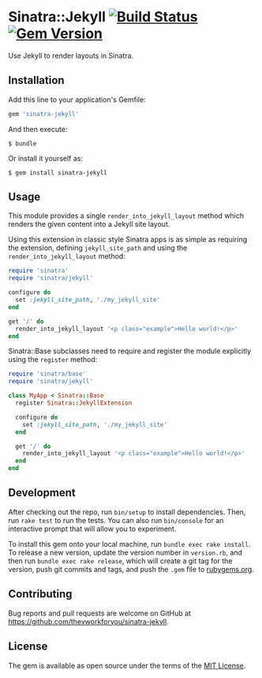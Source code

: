 # Sinatra::Jekyll [![Build Status](https://travis-ci.org/theyworkforyou/sinatra-jekyll.svg?branch=master)](https://travis-ci.org/theyworkforyou/sinatra-jekyll) [![Gem Version](https://badge.fury.io/rb/sinatra-jekyll.svg)](https://badge.fury.io/rb/sinatra-jekyll)

Use Jekyll to render layouts in Sinatra.

## Installation

Add this line to your application's Gemfile:

```ruby
gem 'sinatra-jekyll'
```

And then execute:

    $ bundle

Or install it yourself as:

    $ gem install sinatra-jekyll

## Usage

This module provides a single `render_into_jekyll_layout` method which renders the given content into a Jekyll site layout.

Using this extension in classic style Sinatra apps is as simple as requiring the extension, defining `jekyll_site_path` and using the `render_into_jekyll_layout` method:

```ruby
require 'sinatra'
require 'sinatra/jekyll'

configure do
  set :jekyll_site_path, './my_jekyll_site'
end

get '/' do
  render_into_jekyll_layout '<p class="example">Hello world!</p>'
end
```

Sinatra::Base subclasses need to require and register the module explicitly using the `register` method:

```ruby
require 'sinatra/base'
require 'sinatra/jekyll'

class MyApp < Sinatra::Base
  register Sinatra::JekyllExtension

  configure do
    set :jekyll_site_path, './my_jekyll_site'
  end

  get '/' do
    render_into_jekyll_layout '<p class="example">Hello world!</p>'
  end
end
```

## Development

After checking out the repo, run `bin/setup` to install dependencies. Then, run `rake test` to run the tests. You can also run `bin/console` for an interactive prompt that will allow you to experiment.

To install this gem onto your local machine, run `bundle exec rake install`. To release a new version, update the version number in `version.rb`, and then run `bundle exec rake release`, which will create a git tag for the version, push git commits and tags, and push the `.gem` file to [rubygems.org](https://rubygems.org).

## Contributing

Bug reports and pull requests are welcome on GitHub at https://github.com/theyworkforyou/sinatra-jekyll.

## License

The gem is available as open source under the terms of the [MIT License](http://opensource.org/licenses/MIT).
